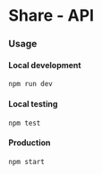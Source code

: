 # Share - API

### Usage

#### Local development

`npm run dev`

#### Local testing

`npm test`

#### Production

`npm start`